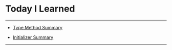 # Today I Learned

---

- [Type Method Summary](https://vincentgeranium.github.io/ios,/swift/2020/03/23/basicSyntax.html)

- [Initializer Summary](https://vincentgeranium.github.io/ios,/swift/2020/03/23/basicSyntax-2.html)

---
